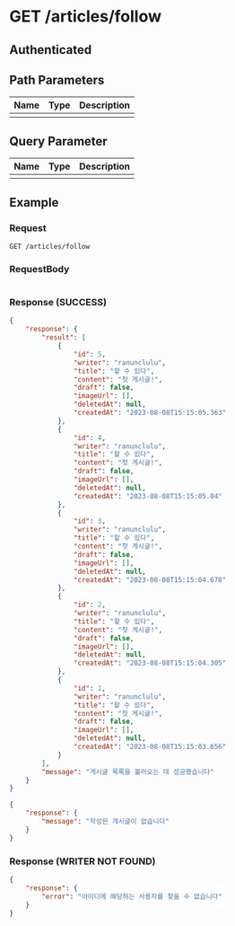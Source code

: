 # GET /articles/follow
## Authenticated

## Path Parameters

| Name | Type | Description |
| --- | --- | --- |
|  |  |  |

## Query Parameter

| Name | Type | Description |
| --- | --- | --- |
|  |  |  |

## Example

### Request

```
GET /articles/follow
```

### RequestBody

```json

```

### Response (SUCCESS)

```json
{
    "response": {
        "result": [
            {
                "id": 5,
                "writer": "ranunclulu",
                "title": "할 수 있다",
                "content": "첫 게시글!",
                "draft": false,
                "imageUrl": [],
                "deletedAt": null,
                "createdAt": "2023-08-08T15:15:05.363"
            },
            {
                "id": 4,
                "writer": "ranunclulu",
                "title": "할 수 있다",
                "content": "첫 게시글!",
                "draft": false,
                "imageUrl": [],
                "deletedAt": null,
                "createdAt": "2023-08-08T15:15:05.04"
            },
            {
                "id": 3,
                "writer": "ranunclulu",
                "title": "할 수 있다",
                "content": "첫 게시글!",
                "draft": false,
                "imageUrl": [],
                "deletedAt": null,
                "createdAt": "2023-08-08T15:15:04.678"
            },
            {
                "id": 2,
                "writer": "ranunclulu",
                "title": "할 수 있다",
                "content": "첫 게시글!",
                "draft": false,
                "imageUrl": [],
                "deletedAt": null,
                "createdAt": "2023-08-08T15:15:04.305"
            },
            {
                "id": 1,
                "writer": "ranunclulu",
                "title": "할 수 있다",
                "content": "첫 게시글!",
                "draft": false,
                "imageUrl": [],
                "deletedAt": null,
                "createdAt": "2023-08-08T15:15:03.656"
            }
        ],
        "message": "게시글 목록을 불러오는 데 성공했습니다"
    }
}

{
    "response": {
        "message": "작성된 게시글이 없습니다"
    }
}
```

### Response (WRITER NOT FOUND)

```json
{
    "response": {
        "error": "아이디에 해당하는 사용자를 찾을 수 없습니다"
    }
}
```